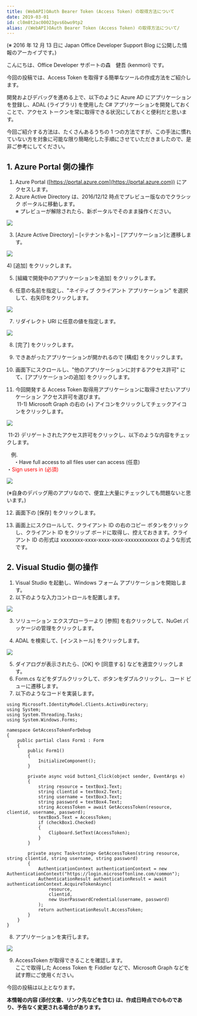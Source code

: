 ```yaml
---
title: (WebAPI)OAuth Bearer Token (Access Token) の取得方法について
date: 2019-03-01
id: cl0m8t2ac00023gvs6bwo9tp2
alias: /(WebAPI)OAuth Bearer Token (Access Token) の取得方法について/
---
```


(※ 2016 年 12 月 13 日に Japan Office Developer Support Blog に公開した情報のアーカイブです。)

こんにちは、Office Developer サポートの森　健吾 (kenmori) です。

今回の投稿では、Access Token を取得する簡単なツールの作成方法をご紹介します。

開発およびデバッグを進める上で、以下のように Azure AD にアプリケーションを登録し、ADAL (ライブラリ) を使用した C# アプリケーションを開発しておくことで、アクセス トークンを常に取得できる状況にしておくと便利だと思います。

今回ご紹介する方法は、たくさんあるうちの 1 つの方法ですが、この手法に慣れていない方を対象に可能な限り簡略化した手順にさせていただきましたので、是非ご参考にしてください。

**1\. Azure Portal 側の操作**
-------------------------

1) Azure Portal ([https://portal.azure.com](https://portal.azure.com)) にアクセスします。  
2) Azure Active Directory は、2016/12/12 時点でプレビュー版なのでクラシック ポータルに移動します。  
※ プレビューが解除されたら、新ポータルでそのまま操作ください。

![](image1.png)

3) \[Azure Active Directory\] – \[<テナント名>\] – \[アプリケーション\]と遷移します。

![](image2.png)  

4) \[追加\] をクリックします。

5) \[組織で開発中のアプリケーションを追加\] をクリックします。

6) 任意の名前を指定し、"ネイティブ クライアント アプリケーション" を選択して、右矢印をクリックします。

![](image3.png)  

7) リダイレクト URI に任意の値を指定します。

![](image4.png)  

8) \[完了\] をクリックします。

9) できあがったアプリケーションが開かれるので \[構成\] をクリックします。

10) 画面下にスクロールし、"他のアプリケーションに対するアクセス許可" にて、\[アプリケーションの追加\] をクリックします。

11) 今回開発する Access Token 取得用アプリケーションに取得させたいアプリケーション アクセス許可を選びます。  
 11-1) Microsoft Graph の右の (+) アイコンをクリックしてチェックアイコンをクリックします。

![](image5.png)

 11-2) デリゲートされたアクセス許可をクリックし、以下のような内容をチェックします。

   例.  
     ・Have full access to all files user can access (任意)  
 ・<span style="color:#ff0000">Sign users in (必須)</span>

![](image6.png)  

(※自身のデバッグ用のアプリなので、便宜上大量にチェックしても問題ないと思います。)

12) 画面下の \[保存\] をクリックします。  

13) 画面上にスクロールして、クライアント ID の右のコピー ボタンをクリックし、クライアント ID をクリップ ボードに取得し、控えておきます。クライアント ID の形式は xxxxxxxx-xxxx-xxxx-xxxx-xxxxxxxxxxxx のような形式です。

  

**2\. Visual Studio 側の操作**
--------------------------

1) Visual Studio を起動し、Windows フォーム アプリケーションを開始します。  
2) 以下のような入力コントロールを配置します。

![](image7.png)  

3) ソリューション エクスプローラーより \[参照\] を右クリックして、NuGet パッケージの管理をクリックします。

4) ADAL を検索して、\[インストール\] をクリックします。

![](image8.png)  

5) ダイアログが表示されたら、\[OK\] や \[同意する\] などを適宜クリックします。  
6) Form.cs などをダブルクリックして、ボタンをダブルクリックし、コード ビューに遷移します。  
7) 以下のようなコードを実装します。

```
using Microsoft.IdentityModel.Clients.ActiveDirectory;
using System;
using System.Threading.Tasks;
using System.Windows.Forms;

namespace GetAccessTokenForDebug
{
    public partial class Form1 : Form
    {
        public Form1()
        {
            InitializeComponent();
        }

        private async void button1_Click(object sender, EventArgs e)
        {
            string resource = textBox1.Text;
            string clientid = textBox2.Text;
            string username = textBox3.Text;
            string password = textBox4.Text;
            string AccessToken = await GetAccessToken(resource, clientid, username, password);
            textBox5.Text = AccessToken;
            if (checkBox1.Checked)
            {
                Clipboard.SetText(AccessToken);
            }
        }

        private async Task<string> GetAccessToken(string resource, string clientid, string username, string password)
        {
            AuthenticationContext authenticationContext = new AuthenticationContext("https://login.microsoftonline.com/common");
            AuthenticationResult authenticationResult = await authenticationContext.AcquireTokenAsync(
                resource,
                clientid,
                new UserPasswordCredential(username, password)
            );
            return authenticationResult.AccessToken;
        }
    }
}
```

  

8) アプリケーションを実行します。

![](image9.png)

9) AccessToken が取得できることを確認します。  
ここで取得した Access Token を Fiddler などで、Microsoft Graph などを試す際にご使用ください。

今回の投稿は以上となります。

**本情報の内容 (添付文書、リンク先などを含む) は、作成日時点でのものであり、予告なく変更される場合があります。**
